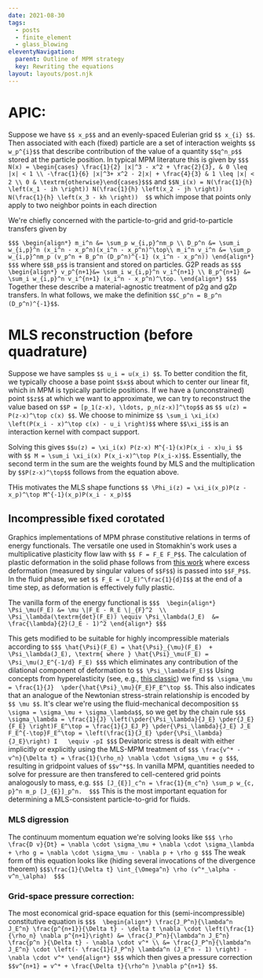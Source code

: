 ```yaml
---
date: 2021-08-30
tags:
  - posts
  - finite_element
  - glass_blowing
eleventyNavigation:
  parent: Outline of MPM strategy
  key: Rewriting the equations
layout: layouts/post.njk
---
```


# APIC:

Suppose we have `$$ x_p$$` 
and an evenly-spaced Eulerian grid `$$ x_{i} $$`.
Then associated with each (fixed) particle are a set of interaction weights
`$$ w_p^{i}$$` that describe contribution of the value of a quantity `$$q^n_p$$`
stored at the particle position.
In typical MPM literature this is given by 
`$$$ N(x) = \begin{cases} \frac{1}{2} |x|^3 - x^2 + \frac{2}{3}, & 0 \leq |x| < 1 \\ -\frac{1}{6} |x|^3+ x^2 - 2|x| + \frac{4}{3} & 1 \leq |x| < 2 \\ 0 & \textrm{otherwise}\end{cases}$$$`
and `$$N_i(x) = N(\frac{1}{h} \left(x_1 - ih \right)) N(\frac{1}{h} \left(x_2 - jh \right)) N(\frac{1}{h} \left(x_3 - kh \right))  $$`
which impose 
that points only apply to two neighbor points in each direction

We're chiefly concerned with the particle-to-grid and grid-to-particle transfers given by

`$$$
\begin{align*}
m_i^n &= \sum_p w_{i,p}^nm_p \\
D_p^n &= \sum_i w_{i,p}^n (x_i^n - x_p^n)(x_i^n - x_p^n)^\top\\
m_i^n v_i^n &= \sum_p w_{i,p}^nm_p (v_p^n + B_p^n (D_p^n)^{-1} (x_i^n - x_p^n))
\end{align*}
$$$`
where `$$B_p$$` is transient and stored on particles. G2P reads as
`$$$
\begin{align*}
v_p^{n+1}&= \sum_i w_{i,p}^n v_i^{n+1} \\
B_p^{n+1} &= \sum_i w_{i,p}^n v_i^{n+1} (x_i^n - x_p^n)^\top.
\end{align*}
$$$`
Together these describe a material-agnostic treatment of p2g and g2p transfers. 
In what follows, we make the definition `$$C_p^n = B_p^n (D_p^n)^{-1}$$`.

# MLS reconstruction (before quadrature)
Suppose we have samples `$$ u_i = u(x_i) $$`. 
To better condition the fit, we typically choose a base point `$$x$$` about which
to center our linear fit, which in MPM is typically particle positions.
If we have a (unconstrained) point `$$z$$` at which we want to approximate, 
we can try to reconstruct the value based on `$$P = [p_1(z-x), \ldots, p_n(z-x)]^\top$$`
as `$$ u(z) = P(z-x)^\top c(x) $$`. We choose to minimize `$$ \sum_i \xi_i(x) \left(P(x_i - x)^\top c(x) - u_i \right)$$`
where `$$\xi_i$$` is an interaction kernel with compact support.

Solving this gives `$$u(z) = \xi_i(x) P(z-x) M^{-1}(x)P(x_i - x)u_i $$`
with `$$ M = \sum_i \xi_i(x) P(x_i-x)^\top P(x_i-x)$$`. 
Essentially, the second term in the sum are the weights found by MLS and the 
multiplication by `$$P(z-x)^\top$$` follows from the equation above.

THis motivates the MLS shape functions `$$ \Phi_i(z) = \xi_i(x_p)P(z - x_p)^\top M^{-1}(x_p)P(x_i - x_p)$$`



## Incompressible fixed corotated
Graphics implementations of MPM phrase constitutive relations
in terms of energy functionals. 
The versatile one used in Stomakhin's work 
uses a multiplicative plasticity flow law with `$$ F = F_E F_P$$`.
The calculation of plastic deformation in the solid phase follows 
from [this work](https://math.ucdavis.edu/~jteran/papers/SSCTS13.pdf)
where excess deformation (measured by singular values of `$$F$$`) 
is passed into `$$F_P$$`. In the fluid phase, we set 
`$$ F_E = (J_E)^\frac{1}{d}I$$` at the end of a time step, as deformation
is effectively fully plastic.

The vanilla form of the energy functional is
`$$$ 
\begin{align*}
\Psi_\mu(F_E) &= \mu \|F_E - R_E \|_{F}^2  \\
\Psi_\lambda(\textrm{det}(F_E)) \equiv \Psi_\lambda(J_E)  &= \frac{\lambda}{2}(J_E - 1)^2
\end{align*}
$$$`

This gets modified to be suitable for highly incompressible materials according to
`$$$ \hat{\Psi}(F_E) = \hat{\Psi}_{\mu}(F_E)  + \Psi_\lambda(J_E), \textrm{ where } \hat{\Psi}_\mu(F_E) = \Psi_\mu(J_E^{-1/d} F_E) $$$`
which eliminates any contribution of the dilational component of deformation to `$$ \Psi_\lambda(F_E)$$` 
Using concepts from hyperelasticity (see, e.g., [this classic](https://www.cambridge.org/core/books/nonlinear-continuum-mechanics-for-finite-element-analysis/67AD6DBAAB77E755C09E7FB82565DA0B))
we find `$$ \sigma_\mu = \frac{1}{J}  \pder{\hat{\Psi}_\mu}{F_E}F_E^\top $$`.
This also indicates that an analogue of the Newtonian 
stress-strain relationship is encoded by `$$ \mu $$`.
It's clear we're using the fluid-mechanical decomposition `$$ \sigma = \sigma_\mu + \sigma_\lambda$$`,
so we get by the chain rule 
`$$$ \sigma_\lambda = \frac{1}{J} \left(\pder{\Psi_\lambda}{J_E} \pder{J_E}{F_E} \right)F_E^\top = \frac{1}{J_EJ_P} \pder{\Psi_\lambda}{J_E} J_E F_E^{-\top}F_E^\top = \left(\frac{1}{J_E} \pder{\Psi_\lambda}{J_E}\right) I   \equiv -pI $$$`
Deviatoric stress is dealt with either implicitly or explicitly using the MLS-MPM treatment of
`$$$ \frac{v^* - v^n}{\Delta t} = \frac{1}{\rho_n} \nabla \cdot \sigma_\mu + g $$$`, resulting in gridpoint values of `$$v^*$$`.
In vanilla MPM, quantities needed to solve for pressure are then transfered to cell-centered grid points analogously to mass, e.g.
`$$$ [J_{E}]_c^n = \frac{1}{m_c^n} \sum_p w_{c, p}^n m_p [J_{E}]_p^n.  $$$`
This is the most important equation for determining a MLS-consistent 
particle-to-grid for fluids.

### MLS digression
The continuum momentum equation we're solving looks like 
`$$$ \rho \frac{D v}{Dt} = \nabla \cdot \sigma_\mu + \nabla \cdot \sigma_\lambda + \rho g = \nabla \cdot \sigma_\mu - \nabla p + \rho g $$$`
The weak form of this equation looks like (hiding several invocations of the divergence theorem)
`$$$\frac{1}{\Delta t} \int_{\Omega^n} \rho (v^*_\alpha - v^n_\alpha)  $$$`

### Grid-space pressure correction:


The most economical grid-space equation for this (semi-incompressible) constitutive equation is 
`$$$ 
\begin{align*}
\frac{J_P^n}{\lambda^n J_E^n} \frac{p^{n+1}}{\Delta t} - \delta t \nabla \cdot \left(\frac{1}{\rho_n} \nabla p^{n+1}\right) &= \frac{J_P^n}{\lambda^n J_E^n} \frac{p^n }{\Delta t} - \nabla \cdot v^* \\
&= \frac{J_P^n}{\lambda^n J_E^n} \cdot \left(- \frac{1}{J_P^n} \lambda^n (J_E^n - 1) \right) - \nabla \cdot v^*
\end{align*}
$$$`
which then gives a pressure correction `$$v^{n+1} = v^* + \frac{\Delta t}{\rho^n }\nabla p^{n+1} $$`.



